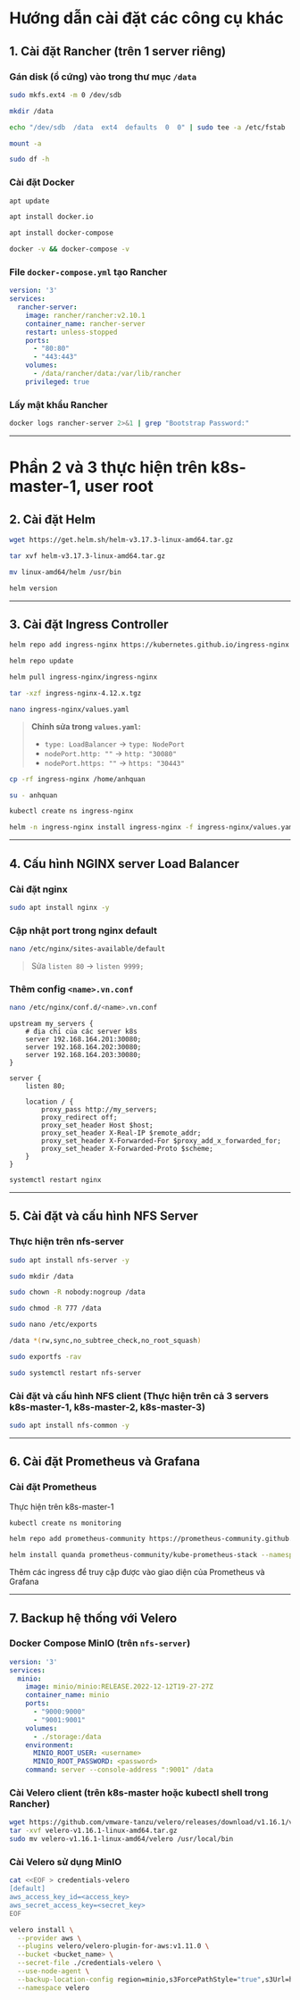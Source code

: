 # Hướng dẫn cài đặt các công cụ khác

## 1. Cài đặt Rancher (trên 1 server riêng)

### Gán disk (ổ cứng) vào trong thư mục `/data`
```bash
sudo mkfs.ext4 -m 0 /dev/sdb

mkdir /data

echo "/dev/sdb  /data  ext4  defaults  0  0" | sudo tee -a /etc/fstab

mount -a

sudo df -h
```

### Cài đặt Docker
```bash
apt update

apt install docker.io

apt install docker-compose

docker -v && docker-compose -v
```

### File `docker-compose.yml` tạo Rancher
```yaml
version: '3'
services:
  rancher-server:
    image: rancher/rancher:v2.10.1
    container_name: rancher-server
    restart: unless-stopped
    ports:
      - "80:80"
      - "443:443"
    volumes:
      - /data/rancher/data:/var/lib/rancher
    privileged: true
```

### Lấy mật khẩu Rancher
```bash
docker logs rancher-server 2>&1 | grep "Bootstrap Password:"
```

---

# Phần 2 và 3 thực hiện trên k8s-master-1, user root
## 2. Cài đặt Helm
```bash
wget https://get.helm.sh/helm-v3.17.3-linux-amd64.tar.gz

tar xvf helm-v3.17.3-linux-amd64.tar.gz

mv linux-amd64/helm /usr/bin

helm version
```

---

## 3. Cài đặt Ingress Controller
```bash
helm repo add ingress-nginx https://kubernetes.github.io/ingress-nginx

helm repo update

helm pull ingress-nginx/ingress-nginx

tar -xzf ingress-nginx-4.12.x.tgz

nano ingress-nginx/values.yaml
```

> **Chính sửa trong `values.yaml`:**
> - `type: LoadBalancer` → `type: NodePort`
> - `nodePort.http: ""` → `http: "30080"`
> - `nodePort.https: ""` → `https: "30443"`

```bash
cp -rf ingress-nginx /home/anhquan

su - anhquan

kubectl create ns ingress-nginx

helm -n ingress-nginx install ingress-nginx -f ingress-nginx/values.yaml ingress-nginx
```

---

## 4. Cấu hình NGINX server Load Balancer
### Cài đặt nginx
```sh
sudo apt install nginx -y
```
### Cập nhật port trong nginx default
```bash
nano /etc/nginx/sites-available/default
```
> Sửa `listen 80` → `listen 9999;`

### Thêm config `<name>.vn.conf`
```bash
nano /etc/nginx/conf.d/<name>.vn.conf
```

```nginx
upstream my_servers {
    # địa chỉ của các server k8s
    server 192.168.164.201:30080;
    server 192.168.164.202:30080;
    server 192.168.164.203:30080;
}

server {
    listen 80;

    location / {
        proxy_pass http://my_servers;
        proxy_redirect off;
        proxy_set_header Host $host;
        proxy_set_header X-Real-IP $remote_addr;
        proxy_set_header X-Forwarded-For $proxy_add_x_forwarded_for;
        proxy_set_header X-Forwarded-Proto $scheme;
    }
}
```

```bash
systemctl restart nginx
```

---


## 5. Cài đặt và cấu hình NFS Server 
### Thực hiện trên nfs-server
```sh
sudo apt install nfs-server -y

sudo mkdir /data

sudo chown -R nobody:nogroup /data

sudo chmod -R 777 /data

sudo nano /etc/exports

/data *(rw,sync,no_subtree_check,no_root_squash)

sudo exportfs -rav

sudo systemctl restart nfs-server
```

### Cài đặt và cấu hình NFS client (Thực hiện trên cả 3 servers k8s-master-1, k8s-master-2, k8s-master-3)
```sh
sudo apt install nfs-common -y
```

---

## 6. Cài đặt Prometheus và Grafana
### Cài đặt Prometheus
Thực hiện trên k8s-master-1
```sh
kubectl create ns monitoring

helm repo add prometheus-community https://prometheus-community.github.io/helm-charts

helm install quanda prometheus-community/kube-prometheus-stack --namespace monitoring --set prometheus.prometheusSpec.storageSpec.volumeClaimTemplate.spec.accessModes[0]=ReadWriteOnce --set prometheus.prometheusSpec.storageSpec.volumeClaimTemplate.spec.resources.requests.storage=10Gi --set prometheus.prometheusSpec.storageSpec.volumeClaimTemplate.spec.storageClassName=nfs-storage
```

Thêm các ingress để truy cập được vào giao diện của Prometheus và Grafana

---

## 7. Backup hệ thống với Velero

### Docker Compose MinIO (trên `nfs-server`)
```yml
version: '3'
services:
  minio:
    image: minio/minio:RELEASE.2022-12-12T19-27-27Z
    container_name: minio
    ports:
      - "9000:9000"
      - "9001:9001"
    volumes:
      - ./storage:/data
    environment:
      MINIO_ROOT_USER: <username>
      MINIO_ROOT_PASSWORD: <password>
    command: server --console-address ":9001" /data
```

### Cài Velero client (trên k8s-master hoặc kubectl shell trong Rancher)
```bash
wget https://github.com/vmware-tanzu/velero/releases/download/v1.16.1/velero-v1.16.1-linux-amd64.tar.gz
tar -xvf velero-v1.16.1-linux-amd64.tar.gz
sudo mv velero-v1.16.1-linux-amd64/velero /usr/local/bin
```

### Cài Velero sử dụng MinIO
```bash
cat <<EOF > credentials-velero
[default]
aws_access_key_id=<access_key>
aws_secret_access_key=<secret_key>
EOF

velero install \
  --provider aws \
  --plugins velero/velero-plugin-for-aws:v1.11.0 \
  --bucket <bucket_name> \
  --secret-file ./credentials-velero \
  --use-node-agent \
  --backup-location-config region=minio,s3ForcePathStyle="true",s3Url=http://192.168.164.206:9000 \
  --namespace velero
```

